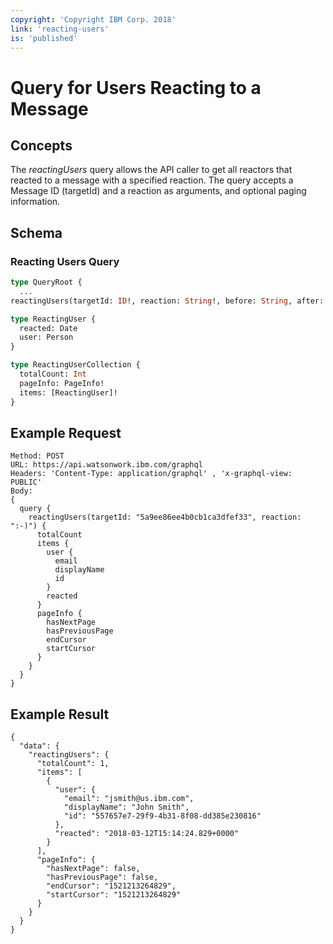 ```yaml
---
copyright: 'Copyright IBM Corp. 2018'
link: 'reacting-users'
is: 'published'
---
```


# Query for Users Reacting to a Message

## Concepts

The _reactingUsers_ query allows the API caller to get all reactors that reacted to a message with a specified reaction.  The query accepts a Message ID (targetId) and a reaction as arguments, and optional paging information.


## Schema

### Reacting Users Query



```graphql
type QueryRoot {
  ...
reactingUsers(targetId: ID!, reaction: String!, before: String, after: String, first: Int, last: Int): ReactingUserCollection}

type ReactingUser {
  reacted: Date
  user: Person
}

type ReactingUserCollection {
  totalCount: Int
  pageInfo: PageInfo!
  items: [ReactingUser]!
}

```

## Example Request

~~~~
Method: POST
URL: https://api.watsonwork.ibm.com/graphql
Headers: 'Content-Type: application/graphql' , 'x-graphql-view: PUBLIC'
Body:
{
  query {
    reactingUsers(targetId: "5a9ee86ee4b0cb1ca3dfef33", reaction: ":-)") {
      totalCount
      items {
        user {
          email
          displayName
          id
        }
        reacted
      }
      pageInfo {
        hasNextPage
        hasPreviousPage
        endCursor
        startCursor
      }
    }
  }
}
~~~~
## Example Result

~~~~
{
  "data": {
    "reactingUsers": {
      "totalCount": 1,
      "items": [
        {
          "user": {
            "email": "jsmith@us.ibm.com",
            "displayName": "John Smith",
            "id": "557657e7-29f9-4b31-8f08-dd385e230816"
          },
          "reacted": "2018-03-12T15:14:24.829+0000"
        }
      ],
      "pageInfo": {
        "hasNextPage": false,
        "hasPreviousPage": false,
        "endCursor": "1521213264829",
        "startCursor": "1521213264829"
      }
    }
  }
}
~~~~

